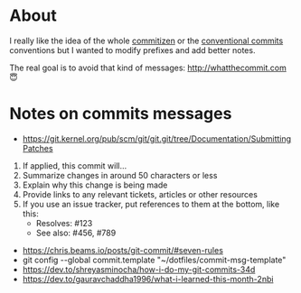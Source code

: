 # About
I really like the idea of the whole [commitizen](http://commitizen.github.io/cz-cli/)
 or the [conventional commits](https://www.conventionalcommits.org)
 conventions but I wanted to modify prefixes and add better notes.

The real goal is to avoid that kind of messages: http://whatthecommit.com 😇

# Notes on commits messages

* https://git.kernel.org/pub/scm/git/git.git/tree/Documentation/SubmittingPatches


1. If applied, this commit will…
1. Summarize changes in around 50 characters or less
1. Explain why this change is being made
1. Provide links to any relevant tickets, articles or other resources
1. If you use an issue tracker, put references to them at the bottom, like this:
   - Resolves: #123
   - See also: #456, #789


* https://chris.beams.io/posts/git-commit/#seven-rules
* git config --global commit.template "~/dotfiles/commit-msg-template"
* https://dev.to/shreyasminocha/how-i-do-my-git-commits-34d
* https://dev.to/gauravchaddha1996/what-i-learned-this-month-2nbi

